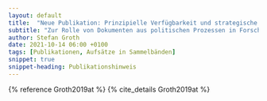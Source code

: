 ```yaml
---
layout: default
title:  "Neue Publikation: Prinzipielle Verfügbarkeit und strategische Transparenz"
subtitle: "Zur Rolle von Dokumenten aus politischen Prozessen in Forschungsdesigns"
author: Stefan Groth
date: 2021-10-14 06:00 +0100
tags: [Publikationen, Aufsätze in Sammelbänden]
snippet: true
snippet-heading: Publikationshinweis
---
```

{% reference Groth2019at %} {% cite_details Groth2019at %}
